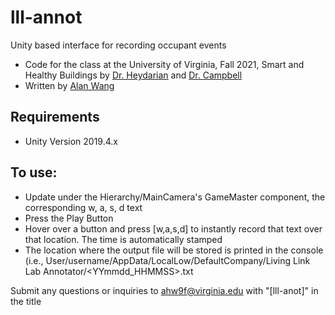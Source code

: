 # lll-annot
Unity based interface for recording occupant events

  - Code for the class at the University of Virginia, Fall 2021, Smart and Healthy Buildings by [Dr. Heydarian](https://engineering.virginia.edu/faculty/arsalan-heydarian) and [Dr. Campbell](https://engineering.virginia.edu/faculty/brad-campbell)
  - Written by [Alan Wang](https://yaoeh.github.io/alanwang/)

Requirements
---
  - Unity Version 2019.4.x

To use:
---
  - Update under the Hierarchy/MainCamera's GameMaster component, the corresponding w, a, s, d text
  - Press the Play Button
  - Hover over a button and press [w,a,s,d] to instantly record that text over that location. The time is automatically stamped
  - The location where the output file will be stored is printed in the console (i.e., User/username/AppData/LocalLow/DefaultCompany/Living Link Lab Annotator/<YYmmdd_HHMMSS>.txt


Submit any questions or inquiries to ahw9f@virginia.edu with "[lll-anot]" in the title
